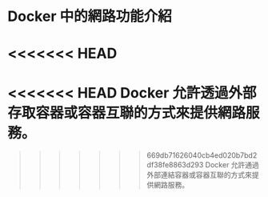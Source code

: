 # Docker 中的網路功能介紹
<<<<<<< HEAD
=======
<<<<<<< HEAD
Docker 允許透過外部存取容器或容器互聯的方式來提供網路服務。
=======
>>>>>>> 669db71626040cb4ed020b7bd2df38fe8863d293
Docker 允許通過外部連結容器或容器互聯的方式來提供網路服務。
